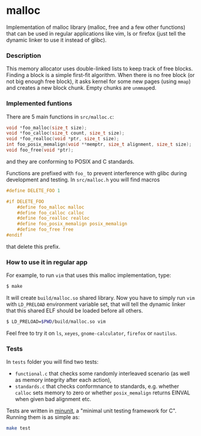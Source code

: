 # malloc
Implementation of malloc library (malloc, free and a few other functions) that can be used in regular applications like vim, ls or firefox (just tell the dynamic linker to use it instead of glibc).

### Description
This memory allocator uses double-linked lists to keep track of free blocks. Finding a block is a simple first-fit algorithm. When there is no free block (or not big enough free block), it asks kernel for some new pages (using `mmap`) and creates a new block chunk. Empty chunks are `unmmap`ed.

### Implemented funtions
There are 5 main functions in `src/malloc.c`:
```c
void *foo_malloc(size_t size);
void *foo_calloc(size_t count, size_t size);
void *foo_realloc(void *ptr, size_t size);
int foo_posix_memalign(void **memptr, size_t alignment, size_t size);
void foo_free(void *ptr);
```
and they are conforming to POSIX and C standards.

Functions are prefixed with `foo_` to prevent interference with glibc during development and testing. In `src/malloc.h` you will find macros
```c
#define DELETE_FOO 1

#if DELETE_FOO
    #define foo_malloc malloc
    #define foo_calloc calloc
    #define foo_realloc realloc
    #define foo_posix_memalign posix_memalign
    #define foo_free free
#endif
```
that delete this prefix.

### How to use it in regular app

For example, to run `vim` that uses this malloc implementation, type:
```bash
$ make
```
It will create `build/malloc.so` shared library. Now you have to simply run `vim` with `LD_PRELOAD` environment variable set, that will tell the dynamic linker that this shared ELF should be loaded before all others.
```bash
$ LD_PRELOAD=$PWD/build/malloc.so vim
```
Feel free to try it on `ls`, `xeyes`, `gnome-calculator`, `firefox` or `nautilus`.

### Tests
In `tests` folder you will find two tests:
- `functional.c` that checks some randomly interleaved scenario (as well as memory integrity after each action),
- `standards.c` that checks conformnance to standards, e.g. whether `calloc` sets memory to zero or whether `posix_memalign` returns EINVAL when given bad alignment etc.

Tests are written in [minunit](https://github.com/siu/minunit), a "minimal unit testing framework for C". Running them is as simple as:
```bash
make test
```
